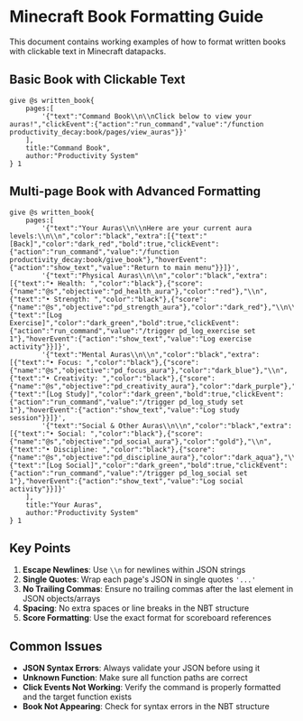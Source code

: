 # Minecraft Book Formatting Guide

This document contains working examples of how to format written books with clickable text in Minecraft datapacks.

## Basic Book with Clickable Text

```mcfunction
give @s written_book{
    pages:[
        '{"text":"Command Book\\n\\nClick below to view your auras!","clickEvent":{"action":"run_command","value":"/function productivity_decay:book/pages/view_auras"}}'
    ],
    title:"Command Book",
    author:"Productivity System"
} 1
```

## Multi-page Book with Advanced Formatting

```mcfunction
give @s written_book{
    pages:[
        '{"text":"Your Auras\\n\\nHere are your current aura levels:\\n\\n","color":"black","extra":[{"text":"[Back]","color":"dark_red","bold":true,"clickEvent":{"action":"run_command","value":"/function productivity_decay:book/give_book"},"hoverEvent":{"action":"show_text","value":"Return to main menu"}}]}',
        '{"text":"Physical Auras\\n\\n","color":"black","extra":[{"text":"• Health: ","color":"black"},{"score":{"name":"@s","objective":"pd_health_aura"},"color":"red"},"\\n",{"text":"• Strength: ","color":"black"},{"score":{"name":"@s","objective":"pd_strength_aura"},"color":"dark_red"},"\\n\\n",{"text":"[Log Exercise]","color":"dark_green","bold":true,"clickEvent":{"action":"run_command","value":"/trigger pd_log_exercise set 1"},"hoverEvent":{"action":"show_text","value":"Log exercise activity"}}]}',
        '{"text":"Mental Auras\\n\\n","color":"black","extra":[{"text":"• Focus: ","color":"black"},{"score":{"name":"@s","objective":"pd_focus_aura"},"color":"dark_blue"},"\\n",{"text":"• Creativity: ","color":"black"},{"score":{"name":"@s","objective":"pd_creativity_aura"},"color":"dark_purple"},"\\n\\n",{"text":"[Log Study]","color":"dark_green","bold":true,"clickEvent":{"action":"run_command","value":"/trigger pd_log_study set 1"},"hoverEvent":{"action":"show_text","value":"Log study session"}}]}',
        '{"text":"Social & Other Auras\\n\\n","color":"black","extra":[{"text":"• Social: ","color":"black"},{"score":{"name":"@s","objective":"pd_social_aura"},"color":"gold"},"\\n",{"text":"• Discipline: ","color":"black"},{"score":{"name":"@s","objective":"pd_discipline_aura"},"color":"dark_aqua"},"\\n\\n",{"text":"[Log Social]","color":"dark_green","bold":true,"clickEvent":{"action":"run_command","value":"/trigger pd_log_social set 1"},"hoverEvent":{"action":"show_text","value":"Log social activity"}}]}'
    ],
    title:"Your Auras",
    author:"Productivity System"
} 1
```

## Key Points

1. **Escape Newlines**: Use `\\n` for newlines within JSON strings
2. **Single Quotes**: Wrap each page's JSON in single quotes `'...'`
3. **No Trailing Commas**: Ensure no trailing commas after the last element in JSON objects/arrays
4. **Spacing**: No extra spaces or line breaks in the NBT structure
5. **Score Formatting**: Use the exact format for scoreboard references

## Common Issues

- **JSON Syntax Errors**: Always validate your JSON before using it
- **Unknown Function**: Make sure all function paths are correct
- **Click Events Not Working**: Verify the command is properly formatted and the target function exists
- **Book Not Appearing**: Check for syntax errors in the NBT structure
